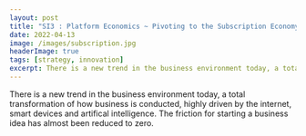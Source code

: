 ```yaml
---
layout: post
title: "SI3 : Platform Economics ~ Pivoting to the Subscription Economy"
date: 2022-04-13
image: /images/subscription.jpg
headerImage: true
tags: [strategy, innovation] 
excerpt: There is a new trend in the business environment today, a total transformation of how business is conducted, highly driven by the internet, smart devices and artifical intelligence. 
---
```


There is a new trend in the business environment today, a total transformation of how business is conducted, highly driven by the internet, smart devices and artifical intelligence. The friction for starting a business idea has almost been reduced to zero.
